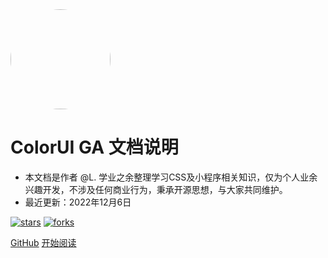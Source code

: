 <img width="160px" style="border-radius: 50%" bor src="https://s1.ax1x.com/2022/11/30/zwKBZT.png">

# ColorUI GA 文档说明

- 本文档是作者 @L. 学业之余整理学习CSS及小程序相关知识，仅为个人业余兴趣开发，不涉及任何商业行为，秉承开源思想，与大家共同维护。
- 最近更新：2022年12月6日

[![stars](https://badgen.net/github/stars/XiaokangLei/ColorUI-GA?icon=github&color=4ab8a1)](https://github.com/XiaokangLei/ColorUI-GA) [![forks](https://badgen.net/github/forks/XiaokangLei/ColorUI-GA?icon=github&color=4ab8a1)](https://github.com/XiaokangLei/ColorUI-GA)

<!-- <img width="160px" style="border-radius: 5%; margin:0 2%" bor src="https://s1.ax1x.com/2022/11/30/zwKWsx.jpg"> -->
<!-- <img width="160px" style="border-radius: 5%; margin:0 2%" bor src="https://s1.ax1x.com/2022/11/30/zwKDdU.jpg"> -->

[GitHub](<https://github.com/XiaokangLei/ColorUI-GA>)
[开始阅读](README.md)
